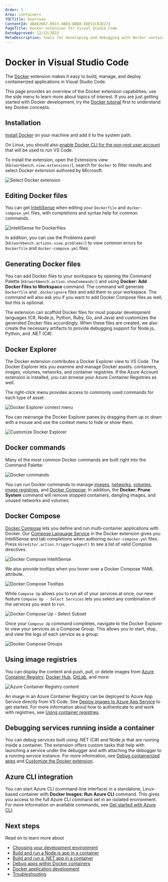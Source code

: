```yaml
---
Order: 1
Area: containers
TOCTitle: Overview
ContentId: 4B462667-8915-4BE0-B8D0-EDE51CB2D273
PageTitle: Docker extension for Visual Studio Code
DateApproved: 12/13/2022
MetaDescription: Tools for developing and debugging with Docker containers, using Visual Studio Code.
---
```

# Docker in Visual Studio Code

The [Docker](https://marketplace.visualstudio.com/items?itemName=ms-azuretools.vscode-docker) extension makes it easy to build, manage, and deploy containerized applications in Visual Studio Code.

This page provides an overview of the Docker extension capabilities; use the side menu to learn more about topics of interest. If you are just getting started with Docker development, try the [Docker tutorial](https://learn.microsoft.com/visualstudio/docker/tutorials/docker-tutorial) first to understand key Docker concepts.

## Installation

[Install Docker](https://docs.docker.com/install/) on your machine and add it to the system path.

On Linux, you should also [enable Docker CLI for the non-root user account](https://docs.docker.com/install/linux/linux-postinstall/#manage-docker-as-a-non-root-user) that will be used to run VS Code.

To install the extension, open the Extensions view (`kb(workbench.view.extensions)`), search for `docker` to filter results and select Docker extension authored by Microsoft.

![Select Docker extension](images/overview/installation-extension-search.png)

## Editing Docker files

You can get [IntelliSense](/docs/editor/intellisense.md) when editing your `Dockerfile` and `docker-compose.yml` files, with completions and syntax help for common commands.

![IntelliSense for Dockerfiles](images/overview/dockerfile-intellisense.png)

In addition, you can use the Problems panel (`kb(workbench.actions.view.problems)`) to view common errors for `Dockerfile` and `docker-compose.yml` files.

## Generating Docker files

You can add Docker files to your workspace by opening the Command Palette (`kb(workbench.action.showCommands)`) and using **Docker: Add Docker Files to Workspace** command. The command will generate `Dockerfile` and `.dockerignore` files and add them to your workspace. The command will also ask you if you want to add Docker Compose files as well, but this is optional.

The extension can scaffold Docker files for most popular development languages (C#, Node.js, Python, Ruby, Go, and Java) and customizes the generated Docker files accordingly. When these files are created, we also create the necessary artifacts to provide debugging support for Node.js, Python, and .NET (C#).

## Docker Explorer

The Docker extension contributes a Docker Explorer view to VS Code. The Docker Explorer lets you examine and manage Docker assets: containers, images, volumes, networks, and container registries. If the Azure Account extension is installed, you can browse your Azure Container Registries as well.

The right-click menu provides access to commonly used commands for each type of asset.

![Docker Explorer context menu](images/overview/docker-view-context-menu.gif)

You can rearrange the Docker Explorer panes by dragging them up or down with a mouse and use the context menu to hide or show them.

![Customize Docker Explorer](images/overview/docker-view-rearrange.gif)

## Docker commands

Many of the most common Docker commands are built right into the Command Palette:

![Docker commands](images/overview/command-palette.png)

You can run Docker commands to manage [images](https://docs.docker.com/engine/reference/commandline/image/), [networks](https://docs.docker.com/engine/reference/commandline/network/), [volumes](https://docs.docker.com/engine/reference/commandline/volume/), [image registries](https://docs.docker.com/engine/reference/commandline/push/), and [Docker Compose](https://docs.docker.com/compose/reference/overview/). In addition, the **Docker: Prune System** command will remove stopped containers, dangling images, and unused networks and volumes.

## Docker Compose

[Docker Compose](https://docs.docker.com/compose/) lets you define and run multi-container applications with Docker. Our [Compose Language Service](https://github.com/microsoft/compose-language-service) in the Docker extension gives you IntelliSense and tab completions when authoring `docker-compose.yml` files. Press `kb(editor.action.triggerSuggest)` to see a list of valid Compose directives.

 ![Docker Compose IntelliSense](images/overview/tab-completions.gif)

We also provide tooltips when you hover over a Docker Compose YAML attribute.

 ![Docker Compose Tooltips](images/overview/hover-support.png)

While `Compose Up` allows you to run all of your services at once, our new feature `Compose Up - Select Services` lets you select any combination of the services you want to run.

  ![Docker Compose Up - Select Subset](images/overview/select-subset.gif)

Once your `Compose Up` command completes, navigate to the Docker Explorer to view your services as a Compose Group. This allows you to start, stop, and view the logs of each service as a group.

![Docker Compose Groups](images/overview/compose-group.png)

## Using image registries

You can display the content and push, pull, or delete images from [Azure Container Registry](https://learn.microsoft.com/azure/container-registry), [Docker Hub](https://hub.docker.com/), [GitLab](https://gitlab.com/), and more:

![Azure Container Registry content](images/overview/container-registry.png)

An image in an Azure Container Registry can be deployed to Azure App Service directly from VS Code. See [Deploy images to Azure App Service](/docs/containers/app-service.md) to get started. For more information about how to authenticate to and work with registries, see [Using container registries](/docs/containers/quickstart-container-registries.md).

## Debugging services running inside a container

You can debug services built using .NET (C#) and Node.js that are running inside a container. The extension offers custom tasks that help with launching a service under the debugger and with attaching the debugger to a running service instance. For more information, see [Debug containerized apps](/docs/containers/debug-common.md) and [Customize the Docker extension](/docs/containers/reference.md).

## Azure CLI integration

You can start Azure CLI (command-line interface) in a standalone, Linux-based container with **Docker Images: Run Azure CLI** command. This gives you access to the full Azure CLI command set in an isolated environment. For more information on available commands, see [Get started with Azure CLI](https://learn.microsoft.com/cli/azure/get-started-with-azure-cli).

## Next steps

Read on to learn more about

- [Choosing your development environment](/docs/containers/choosing-dev-environment.md)
- [Build and run a Node.js app in a container](/docs/containers/quickstart-node.md)
- [Build and run a .NET app in a container](/docs/containers/quickstart-aspnet-core.md)
- [Debug apps within Docker containers](/docs/containers/debug-common.md)
- [Docker application development](https://docs.docker.com/develop)
- [Troubleshooting](/docs/containers/troubleshooting.md)
